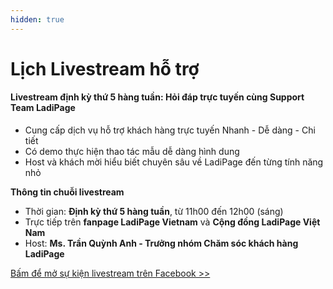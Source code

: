 ```yaml
---
hidden: true
---
```


# Lịch Livestream hỗ trợ



#### Livestream định kỳ thứ 5 hàng tuần: Hỏi đáp trực tuyến cùng Support Team LadiPage <a href="#livestream-dinh-ky-thu-5-hang-tuan-hoi-dap-truc-tuyen-cung-support-team-ladipage" id="livestream-dinh-ky-thu-5-hang-tuan-hoi-dap-truc-tuyen-cung-support-team-ladipage"></a>

* Cung cấp dịch vụ hỗ trợ khách hàng trực tuyến Nhanh - Dễ dàng - Chi tiết
* Có demo thực hiện thao tác mẫu dễ dàng hình dung
* Host và khách mời hiểu biết chuyên sâu về LadiPage đến từng tính năng nhỏ

**Thông tin chuỗi livestream**

* Thời gian: **Định kỳ thứ 5 hàng tuần**, từ 11h00 đến 12h00 (sáng)
* Trực tiếp trên **fanpage LadiPage Vietnam** và **Cộng đồng LadiPage Việt Nam**
* Host: **Ms. Trần Quỳnh Anh - Trưởng nhóm Chăm sóc khách hàng LadiPage**

​[Bấm để mở sự kiện livestream trên Facebook >>](https://www.facebook.com/LadiPageVietnam/events)
